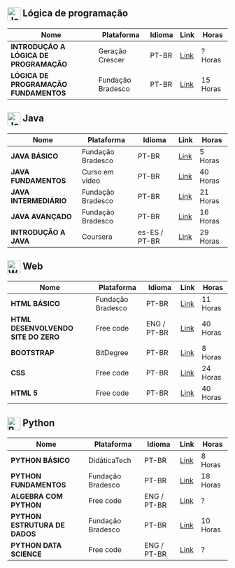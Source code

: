 <h2>
  <img src="https://github.com/MarcusTechs/Free-way/assets/138902771/f4e87b3f-cbcb-4695-81df-617c2188d635" alt="Java" width="30px" style="vertical-align: middle;"> Lógica de programação
</h2>

| **Nome** | **Plataforma** | **Idioma** | **Link** | **Horas** |
| --- | --- | --- | --- | --- |
| **INTRODUÇÃO A LÓGICA DE PROGRAMAÇÃO** | Geração Crescer | PT-BR | [Link](https://cursos.geracaocrescer.org.br/acesso/?_gl=1*mtq5y8*_ga*MjEwMDIzOTA1NS4xNjkxMTQ4MzIw*_ga_LDVM7V2ZPE*MTY5MTE1MDg5MS4yLjAuMTY5MTE1MDg5MS4wLjAuMA..*_ga_ZLXYWEC0TE*MTY5MTE1MDg5MS4yLjAuMTY5MTE1MDg5MS4wLjAuMA..&_ga=2.23555838.510224580.1691148320-2100239055.1691148320) | ? Horas |
| **LÓGICA DE PROGRAMAÇÃO FUNDAMENTOS** | Fundação Bradesco | PT-BR | [Link](https://www.ev.org.br/cursos/fundamentos-de-logica-de-programacao) | 15 Horas |

<h2>
  <img src="https://github.com/MarcusTechs/Free-way/assets/138902771/28a600e7-1065-4c06-8f19-10606024aee3" alt="Java" width="30px" style="vertical-align: middle;"> Java
</h2>

| **Nome** | **Plataforma** | **Idioma** | **Link** | **Horas** |
| --- | --- | --- | --- | --- |
| **JAVA BÁSICO** | Fundação Bradesco | PT-BR | [Link](https://www.ev.org.br/cursos/linguagem-de-programacao-java-basico) | 5 Horas |
| **JAVA FUNDAMENTOS** | Curso em vídeo | PT-BR | [Link](https://www.cursoemvideo.com/curso/java-basico/) | 40 Horas |
| **JAVA INTERMEDIÁRIO** | Fundação Bradesco | PT-BR | [Link](https://www.ev.org.br/trilhas-de-conhecimento/linguagem-de-programacao-java) | 21 Horas |
| **JAVA AVANÇADO** | Fundação Bradesco | PT-BR | [Link](https://www.ev.org.br/cursos/linguagem-de-programacao-java-avancado) | 16 Horas |
| **INTRODUÇÃO A JAVA** | Coursera | es-ES / PT-BR | [Link](https://www.coursera.org/learn/introduccion-java) | 29 Horas |

<h2>
  <img src="https://github.com/MarcusTechs/Free-way/assets/138902771/14314f3f-38bb-4b40-ba88-6384ab721e1e" alt="Web" width="30px" style="vertical-align: middle;"> Web
</h2>

| **Nome** | **Plataforma** | **Idioma** | **Link** | **Horas** |
| --- | --- | --- | --- | --- |
| **HTML BÁSICO** | Fundação Bradesco | PT-BR | [Link](https://www.ev.org.br/cursos/html-basico) | 11 Horas |
| **HTML DESENVOLVENDO SITE DO ZERO** | Free code | ENG / PT-BR | [Link](https://www.freecodecamp.org/learn/2022/responsive-web-design/) | 40 Horas |
| **BOOTSTRAP** | BitDegree | PT-BR | [Link](https://www.bitdegree.org/courses/learning-paths/web-developer) | 8 Horas |
| **CSS** | Free code | PT-BR | [Link](https://www.freecodecamp.org/learn/2022/responsive-web-design/) | 24 Horas |
| **HTML 5** | Free code | PT-BR | [Link](https://www.freecodecamp.org/learn/2022/responsive-web-design/) | 40 Horas |

<h2>
  <img src="https://github.com/MarcusTechs/Free-way/assets/138902771/e196743a-5bfa-4401-9ca8-cff5c5ffe321" alt="PYTHON" width="30px" style="vertical-align: middle;"> Python
</h2>

| **Nome** | **Plataforma** | **Idioma** | **Link** | **Horas** |
| --- | --- | --- | --- | --- |
| **PYTHON BÁSICO** | DidáticaTech | PT-BR | [Link](https://didatica.tech/curso-de-python-online-para-iniciantes/) | 8 Horas |
| **PYTHON FUNDAMENTOS** | Fundação Bradesco | PT-BR | [Link](https://www.ev.org.br/cursos/linguagem-de-programacao-python-basico) | 18 Horas |
| **ALGEBRA COM PYTHON** | Free code | ENG / PT-BR | [Link](https://www.freecodecamp.org/learn/college-algebra-with-python/) | ? |
| **PYTHON ESTRUTURA DE DADOS** | Fundação Bradesco | PT-BR | [Link](https://www.ev.org.br/cursos/Desenvolvendo-um-Projeto-Completo-Python-com-Estruturas-de-Dados) | 10 Horas |
| **PYTHON DATA SCIENCE** | Free code | ENG / PT-BR | [Link](https://www.freecodecamp.org/learn/scientific-computing-with-python/) | ? |
